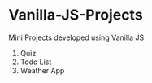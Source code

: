 # Vanilla-JS-Projects

Mini Projects developed using Vanilla JS

1. Quiz
2. Todo List
3. Weather App